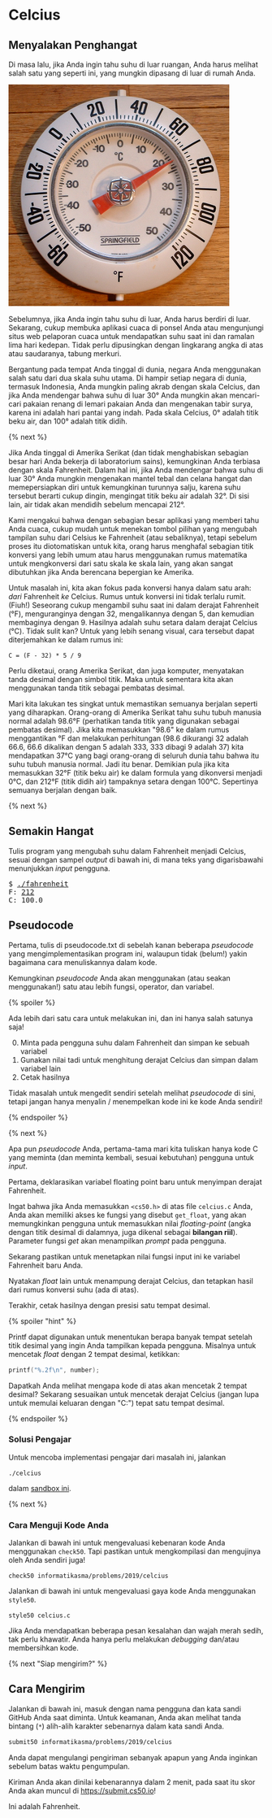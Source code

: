 # Celcius

## Menyalakan Penghangat

Di masa lalu, jika Anda ingin tahu suhu di luar ruangan, Anda harus melihat salah satu yang seperti ini, yang mungkin dipasang di luar di rumah Anda.

![Thermometer](thermometer.png)

Sebelumnya, jika Anda ingin tahu suhu di luar, Anda harus berdiri di luar. Sekarang, cukup  membuka aplikasi cuaca di ponsel Anda atau mengunjungi situs web pelaporan cuaca untuk mendapatkan suhu saat ini dan ramalan lima hari kedepan. Tidak perlu dipusingkan dengan lingkarang angka di atas atau saudaranya, tabung merkuri.

Bergantung pada tempat Anda tinggal di dunia, negara Anda menggunakan salah satu dari dua skala suhu utama. Di hampir setiap negara di dunia, termasuk Indonesia, Anda mungkin paling akrab dengan skala Celcius, dan jika Anda mendengar bahwa suhu di luar 30&deg; Anda mungkin akan mencari-cari pakaian renang di lemari pakaian Anda dan mengenakan tabir surya, karena ini adalah hari pantai yang indah. Pada skala Celcius, 0&deg; adalah titik beku air, dan 100&deg; adalah titik didih.

{% next %}

Jika Anda tinggal di Amerika Serikat (dan tidak menghabiskan sebagian besar hari Anda bekerja di laboratorium sains), kemungkinan Anda terbiasa dengan skala Fahrenheit. Dalam hal ini, jika Anda mendengar bahwa suhu di luar 30&deg; Anda mungkin mengenakan mantel tebal dan celana hangat dan memepersiapkan diri untuk kemungkinan turunnya salju, karena suhu tersebut berarti cukup dingin, mengingat titik beku air adalah 32&deg;. Di sisi lain, air tidak akan mendidih sebelum mencapai 212&deg;.

Kami mengakui bahwa dengan sebagian besar aplikasi yang memberi tahu Anda cuaca, cukup mudah untuk menekan tombol pilihan yang mengubah tampilan suhu dari Celsius ke Fahrenheit (atau sebaliknya), tetapi sebelum proses itu diotomatiskan untuk kita, orang harus menghafal sebagian titik konversi yang lebih umum atau harus menggunakan rumus matematika untuk mengkonversi dari satu skala ke skala lain, yang akan sangat dibutuhkan jika Anda berencana bepergian ke Amerika.

Untuk masalah ini, kita akan fokus pada konversi hanya dalam satu arah: _dari_ Fahrenheit _ke_ Celcius. Rumus untuk konversi ini tidak terlalu rumit. (Fiuh!) Seseorang cukup mengambil suhu saat ini dalam derajat Fahrenheit (&deg;F), menguranginya dengan 32, mengalikannya dengan 5, dan kemudian membaginya dengan 9. Hasilnya adalah suhu setara dalam derajat Celcius (&deg;C). Tidak sulit kan? Untuk yang lebih senang visual, cara tersebut dapat diterjemahkan ke dalam rumus ini:

```
C = (F - 32) * 5 / 9
```

Perlu diketaui, orang Amerika Serikat, dan juga komputer, menyatakan tanda desimal dengan simbol titik. Maka untuk sementara kita akan menggunakan tanda titik sebagai pembatas desimal.

Mari kita lakukan tes singkat untuk memastikan semuanya berjalan seperti yang diharapkan. Orang-orang di Amerika Serikat tahu suhu tubuh manusia normal adalah 98.6&deg;F (perhatikan tanda titik yang digunakan sebagai pembatas desimal). Jika kita memasukkan "98.6" ke dalam rumus menggantikan &deg;F dan melakukan perhitungan (98.6 dikurangi 32 adalah 66.6, 66.6 dikalikan dengan 5 adalah 333, 333 dibagi 9 adalah 37) kita mendapatkan 37&deg;C yang bagi orang-orang di seluruh dunia tahu bahwa itu suhu tubuh manusia normal. Jadi itu benar. Demikian pula jika kita memasukkan 32&deg;F (titik beku air) ke dalam formula yang dikonversi menjadi 0&deg;C, dan 212&deg;F (titik didih air) tampaknya setara dengan 100&deg;C. Sepertinya semuanya berjalan dengan baik.

{% next %}

## Semakin Hangat

Tulis program yang mengubah suhu dalam Fahrenheit menjadi Celcius, sesuai dengan sampel *output* di bawah ini, di mana teks yang digarisbawahi menunjukkan *input* pengguna.

<pre>
$ <u>./fahrenheit</u>
F: <u>212</u>
C: 100.0
</pre>

## Pseudocode

Pertama, tulis di pseudocode.txt di sebelah kanan beberapa *pseudocode* yang mengimplementasikan program ini, walaupun tidak (belum!) yakin bagaimana cara menuliskannya dalam kode.

Kemungkinan *pseudocode* Anda akan menggunakan (atau seakan menggunakan!) satu atau lebih fungsi, operator, dan variabel.

{% spoiler %}

Ada lebih dari satu cara untuk melakukan ini, dan ini hanya salah satunya saja!

0. Minta pada pengguna suhu dalam Fahrenheit dan simpan ke sebuah variabel
1. Gunakan nilai tadi untuk menghitung derajat Celcius dan simpan dalam variabel lain
2. Cetak hasilnya

Tidak masalah untuk mengedit sendiri setelah melihat *pseudocode* di sini, tetapi jangan hanya menyalin / menempelkan kode ini ke kode Anda sendiri!

{% endspoiler %}

{% next %}

Apa pun *pseudocode* Anda, pertama-tama mari kita tuliskan hanya kode C yang meminta (dan meminta kembali, sesuai kebutuhan) pengguna untuk *input*.

Pertama, deklarasikan variabel floating point baru untuk menyimpan derajat Fahrenheit.

Ingat bahwa jika Anda memasukkan `<cs50.h>` di atas file `celcius.c` Anda, Anda akan memiliki akses ke fungsi yang disebut `get_float`, yang akan memungkinkan pengguna untuk memasukkan nilai *floating-point* (angka dengan titik desimal di dalamnya, juga dikenal sebagai __bilangan riil__). Parameter fungsi *get* akan menampilkan *prompt* pada pengguna.

Sekarang pastikan untuk menetapkan nilai fungsi input ini ke variabel Fahrenheit baru Anda.

Nyatakan *float* lain untuk menampung derajat Celcius, dan tetapkan hasil dari rumus konversi suhu (ada di atas).

Terakhir, cetak hasilnya dengan presisi satu tempat desimal.

{% spoiler "hint" %}

Printf dapat digunakan untuk menentukan berapa banyak tempat setelah titik desimal yang ingin Anda tampilkan kepada pengguna. Misalnya untuk mencetak *float* dengan 2 tempat desimal, ketikkan:

```c
printf("%.2f\n", number);
```

Dapatkah Anda melihat mengapa kode di atas akan mencetak 2 tempat desimal? Sekarang sesuaikan untuk mencetak derajat Celcius (jangan lupa untuk memulai keluaran dengan "C:") tepat satu tempat desimal.

{% endspoiler %}

### Solusi Pengajar

Untuk mencoba implementasi pengajar dari masalah ini, jalankan

```
./celcius
```

dalam [sandbox ini](http://bit.ly/2OwofH6).

{% next %}

### Cara Menguji Kode Anda

Jalankan di bawah ini untuk mengevaluasi kebenaran kode Anda menggunakan `check50`. Tapi pastikan untuk mengkompilasi dan mengujinya oleh Anda sendiri juga!

```
check50 informatikasma/problems/2019/celcius
```

Jalankan di bawah ini untuk mengevaluasi gaya kode Anda menggunakan `style50`.

```
style50 celcius.c
```

Jika Anda mendapatkan beberapa pesan kesalahan dan wajah merah sedih, tak perlu khawatir. Anda hanya perlu melakukan *debugging* dan/atau membersihkan kode.

{% next "Siap mengirim?" %}

## Cara Mengirim

Jalankan di bawah ini, masuk dengan nama pengguna dan kata sandi GitHub Anda saat diminta. Untuk keamanan, Anda akan melihat tanda bintang (`*`) alih-alih karakter sebenarnya dalam kata sandi Anda.

```bash
submit50 informatikasma/problems/2019/celcius
```

Anda dapat mengulangi pengiriman sebanyak apapun yang Anda inginkan sebelum batas waktu pengumpulan.

Kiriman Anda akan dinilai kebenarannya dalam 2 menit, pada saat itu skor Anda akan muncul di https://submit.cs50.io!

Ini adalah Fahrenheit.